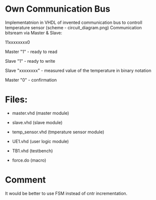 # Own Communication Bus
Implementatnion in VHDL of invented communication bus to controll temperature sensor (scheme - circuit_diagram.png)
Communication bitsream via Master & Slave:

11xxxxxxxx0

Master "1" - ready to read

Slave "1" - ready to write

Slave "xxxxxxxx" - measured value of the temperature in binary notation

Master "0" - confirmation 

# Files:
- master.vhd
  (master module)
  
 - slave.vhd
  (slave module)
  
 - temp_sensor.vhd
  (tmperature sensor module)
  
 - UE1.vhd
  (user logic module)
 
 - TB1.vhd
  (testbench)
  
 - force.do
  (macro)
  
  # Comment
  It would be better to use FSM instead of cntr incrementation.

